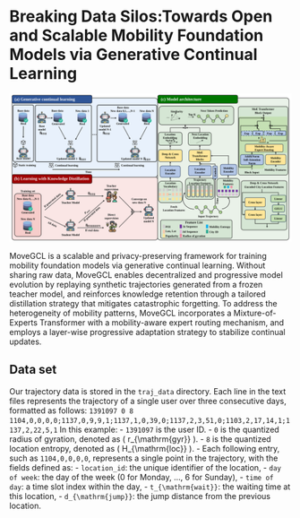 # Breaking Data Silos:Towards Open and Scalable Mobility Foundation Models via Generative Continual Learning
<!-- add image -->
<p align="center">
  <img src="fig/MoveGCL.svg" alt="WorldMove Logo"/>
</p>
MoveGCL is a scalable and privacy-preserving framework for training mobility foundation models via generative continual learning. Without sharing raw data, MoveGCL enables decentralized and progressive model evolution by replaying synthetic trajectories generated from a frozen teacher model, and reinforces knowledge retention through a tailored distillation strategy that mitigates catastrophic forgetting. To address the heterogeneity of mobility patterns, MoveGCL incorporates a Mixture-of-Experts Transformer with a mobility-aware expert routing mechanism, and employs a layer-wise progressive adaptation strategy to stabilize continual updates.

## Data set
Our trajectory data is stored in the <code>traj_data</code> directory. Each line in the text files represents the trajectory of a single user over three consecutive days, formatted as follows: <code>1391097 0 8 1104,0,0,0,0;1137,0,9,9,1;1137,1,0,39,0;1137,2,3,51,0;1103,2,17,14,1;1137,2,22,5,1</code> In this example: - <code>1391097</code> is the user ID. - <code>0</code> is the quantized radius of gyration, denoted as \( r_{\mathrm{gyr}} \). - <code>8</code> is the quantized location entropy, denoted as \( H_{\mathrm{loc}} \). - Each following entry, such as <code>1104,0,0,0,0</code>, represents a single point in the trajectory, with the fields defined as: - <code>location_id</code>: the unique identifier of the location, - <code>day of week</code>: the day of the week (0 for Monday, ..., 6 for Sunday), - <code>time of day</code>: a time slot index within the day, - <code>t_{\mathrm{wait}}</code>: the waiting time at this location, - <code>d_{\mathrm{jump}}</code>: the jump distance from the previous location. 
